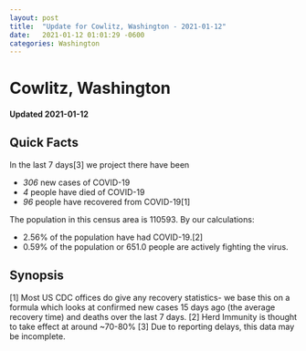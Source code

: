 ```yaml
---
layout: post
title:  "Update for Cowlitz, Washington - 2021-01-12"
date:   2021-01-12 01:01:29 -0600
categories: Washington
---
```


# Cowlitz, Washington
#### Updated 2021-01-12

## Quick Facts

In the last 7 days[3] we project there have been
- *306* new cases of COVID-19
- *4* people have died of COVID-19
- *96* people have recovered from COVID-19[1]

The population in this census area is 110593. By our calculations:
- 2.56% of the population have had COVID-19.[2]
- 0.59% of the population or 651.0 people are actively fighting the virus.

## Synopsis




[1] Most US CDC offices do give any recovery statistics- we base this on a formula which looks at confirmed new cases
15 days ago (the average recovery time) and deaths over the last 7 days.
[2] Herd Immunity is thought to take effect at around ~70-80%
[3] Due to reporting delays, this data may be incomplete. 
    